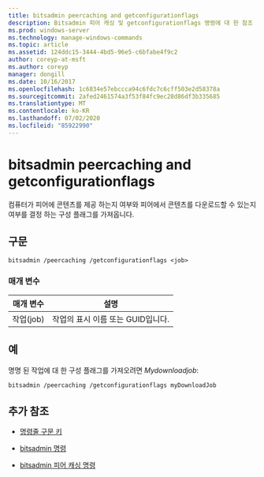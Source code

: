 ```yaml
---
title: bitsadmin peercaching and getconfigurationflags
description: Bitsadmin 피어 캐싱 및 getconfigurationflags 명령에 대 한 참조 문서-컴퓨터가 피어에 콘텐츠를 제공 하는지 여부를 결정 하는 구성 플래그를 가져오며 피어에서 콘텐츠를 다운로드할 수 있는지 여부를 결정 하는 구성 플래그를 가져옵니다.
ms.prod: windows-server
ms.technology: manage-windows-commands
ms.topic: article
ms.assetid: 124ddc15-3444-4bd5-96e5-c6bfabe4f9c2
author: coreyp-at-msft
ms.author: coreyp
manager: dongill
ms.date: 10/16/2017
ms.openlocfilehash: 1c6834e57ebccca94c6fdc7c6cff503e2d58378a
ms.sourcegitcommit: 2afed2461574a3f53f84fc9ec28d86df3b335685
ms.translationtype: MT
ms.contentlocale: ko-KR
ms.lasthandoff: 07/02/2020
ms.locfileid: "85922990"
---
```

# <a name="bitsadmin-peercaching-and-getconfigurationflags"></a>bitsadmin peercaching and getconfigurationflags

컴퓨터가 피어에 콘텐츠를 제공 하는지 여부와 피어에서 콘텐츠를 다운로드할 수 있는지 여부를 결정 하는 구성 플래그를 가져옵니다.

## <a name="syntax"></a>구문

```
bitsadmin /peercaching /getconfigurationflags <job>
```

### <a name="parameters"></a>매개 변수

| 매개 변수 | 설명 |
| -------------- | -------------- |
| 작업(job) | 작업의 표시 이름 또는 GUID입니다. |

## <a name="examples"></a>예

명명 된 작업에 대 한 구성 플래그를 가져오려면 *Mydownloadjob*:

```
bitsadmin /peercaching /getconfigurationflags myDownloadJob
```

## <a name="additional-references"></a>추가 참조

- [명령줄 구문 키](command-line-syntax-key.md)

- [bitsadmin 명령](bitsadmin.md)

- [bitsadmin 피어 캐싱 명령](bitsadmin-peercaching.md)
